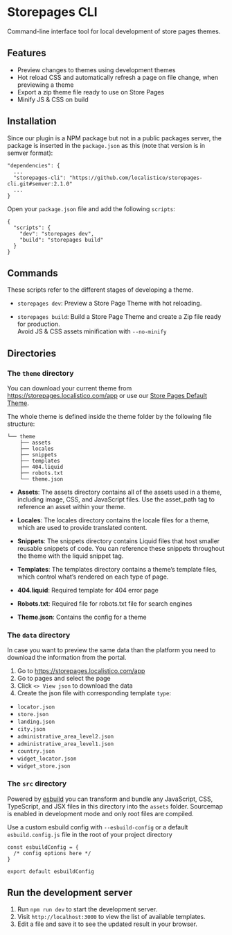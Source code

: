 # Storepages CLI

Command-line interface tool for local development of store pages themes.

## Features

- Preview changes to themes using development themes
- Hot reload CSS and automatically refresh a page on file change, when previewing a theme
- Export a zip theme file ready to use on Store Pages
- Minify JS & CSS on build

## Installation

Since our plugin is a NPM package but not in a public packages server, the package is inserted in the `package.json` as this (note that version is in semver format):

```
"dependencies": {
  ...
  "storepages-cli": "https://github.com/localistico/storepages-cli.git#semver:2.1.0"
  ...
}
```

Open your `package.json` file and add the following `scripts`:

```
{
  "scripts": {
    "dev": "storepages dev",
    "build": "storepages build"
  }
}
```

## Commands

These scripts refer to the different stages of developing a theme.

- `storepages dev`: Preview a Store Page Theme with hot reloading.

- `storepages build`: Build a Store Page Theme and create a Zip file ready for production.<br>
  Avoid JS & CSS assets minification with `--no-minify`

## Directories

### The `theme` directory

You can download your current theme from https://storepages.localistico.com/app or use our [Store Pages Default Theme](https://github.com/localistico/l-store-pages-default-theme/releases).

The whole theme is defined inside the theme folder by the following file structure:

```
└── theme
    ├── assets
    ├── locales
    ├── snippets
    ├── templates
    ├── 404.liquid
    ├── robots.txt
    └── theme.json
```

- **Assets**: The assets directory contains all of the assets used in a theme, including image, CSS, and JavaScript files. Use the asset_path tag to reference an asset within your theme.

- **Locales**: The locales directory contains the locale files for a theme, which are used to provide translated content.

- **Snippets**: The snippets directory contains Liquid files that host smaller reusable snippets of code. You can reference these snippets throughout the theme with the liquid snippet tag.

- **Templates**: The templates directory contains a theme’s template files, which control what’s rendered on each type of page.

- **404.liquid**: Required template for 404 error page

- **Robots.txt**: Required file for robots.txt file for search engines

- **Theme.json**: Contains the config for a theme

### The `data` directory

In case you want to preview the same data than the platform you need to download the information from the portal.

1. Go to https://storepages.localistico.com/app
2. Go to pages and select the page
3. Click `<> View json` to download the data
4. Create the json file with corresponding template `type`:

- `locator.json`
- `store.json`
- `landing.json`
- `city.json`
- `administrative_area_level2.json`
- `administrative_area_level1.json`
- `country.json`
- `widget_locator.json`
- `widget_store.json`

### The `src` directory

Powered by [esbuild](https://esbuild.github.io/) you can transform and bundle any JavaScript, CSS, TypeScript, and JSX files in this directory into the `assets` folder. Sourcemap is enabled in development mode and only root files are compiled.

Use a custom esbuild config with `--esbuild-config` or a default `esbuild.config.js` file in the root of your project directory

```
const esbuildConfig = {
  /* config options here */
}

export default esbuildConfig
```

## Run the development server

1. Run `npm run dev` to start the development server.
2. Visit `http://localhost:3000` to view the list of available templates.
3. Edit a file and save it to see the updated result in your browser.
